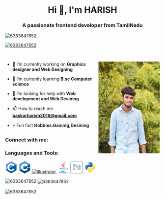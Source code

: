 
<h1 align="center">Hi 👋, I'm HARISH</h1>
<h3 align="center">A passionate frontend developer from TamilNadu</h3>

<p align="left"> <img src="https://komarev.com/ghpvc/?username=6383647852&label=Profile%20views&color=0e75b6&style=flat" alt="6383647852" /> </p>

<p align="left"> <a href="https://github.com/ryo-ma/github-profile-trophy"><img src="https://github-profile-trophy.vercel.app/?username=6383647852" alt="6383647852" /></a> </p>

<p align="left"> <a href="https://twitter.com/" target="blank"><img src="https://img.shields.io/twitter/follow/?logo=twitter&style=for-the-badge" alt="" /></a> </p>
<img align="right" width="200" height="300"src="hari12.jpeg"> 

- 🔭 I’m currently working on **Graphics designer and Web Designing**

- 🌱 I’m currently learning **B.sc Computer science**

- 🤝 I’m looking for help with **Web development and Web Desining**

- 📫 How to reach me **baskarharish2019@gmail.com**

- ⚡ Fun fact **Hobbies:Gaming,Desining**

<h3 align="left">Connect with me:</h3>
<p align="left">
</p>

<h3 align="left">Languages and Tools:</h3>
<p align="left"> <a href="https://www.cprogramming.com/" target="_blank" rel="noreferrer"> <img src="https://raw.githubusercontent.com/devicons/devicon/master/icons/c/c-original.svg" alt="c" width="40" height="40"/> </a> <a href="https://www.w3schools.com/cpp/" target="_blank" rel="noreferrer"> <img src="https://raw.githubusercontent.com/devicons/devicon/master/icons/cplusplus/cplusplus-original.svg" alt="cplusplus" width="40" height="40"/> </a> <a href="https://www.adobe.com/in/products/illustrator.html" target="_blank" rel="noreferrer"> <img src="https://www.vectorlogo.zone/logos/adobe_illustrator/adobe_illustrator-icon.svg" alt="illustrator" width="40" height="40"/> </a> <a href="https://www.java.com" target="_blank" rel="noreferrer"> <img src="https://raw.githubusercontent.com/devicons/devicon/master/icons/java/java-original.svg" alt="java" width="40" height="40"/> </a> <a href="https://www.photoshop.com/en" target="_blank" rel="noreferrer"> <img src="https://raw.githubusercontent.com/devicons/devicon/master/icons/photoshop/photoshop-line.svg" alt="photoshop" width="40" height="40"/> </a> <a href="https://www.python.org" target="_blank" rel="noreferrer"> <img src="https://raw.githubusercontent.com/devicons/devicon/master/icons/python/python-original.svg" alt="python" width="40" height="40"/> </a> </p>

<p><img align="left" src="https://github-readme-stats.vercel.app/api/top-langs?username=6383647852&show_icons=true&locale=en&layout=compact" alt="6383647852" /></p>

<p>&nbsp;<img align="center" src="https://github-readme-stats.vercel.app/api?username=6383647852&show_icons=true&locale=en" alt="6383647852" /></p>

<p><img align="center" src="https://github-readme-streak-stats.herokuapp.com/?user=6383647852&" alt="6383647852" /></p>
